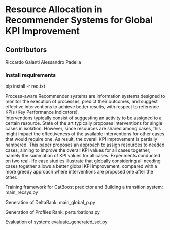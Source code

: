 # Resource Allocation in Recommender Systems for Global KPI Improvement

## Contributors
Riccardo Galanti
Alessandro Padella

### Install requirements 
pip install -r req.txt

Process-aware Recommender systems are information systems designed to monitor the execution of processes, predict their outcomes, and suggest effective interventions to achieve better results, with respect to reference KPIs (Key Performance Indicators).  
Interventions typically consist of suggesting an activity to be assigned to a certain resource. 
State of the art typically proposes interventions for single cases in isolation. However, since resources are shared among cases, this might impact the effectiveness of the available interventions for other cases that would require one. As result, the overall KPI improvement is partially hampered. 
This paper proposes an approach to assign resources to needed cases, aiming to improve the overall KPI values for all cases together, namely the summation of KPI values for all cases. Experiments conducted on two real-life case studies illustrate that globally considering all needing cases together allows a better global KPI improvement, compared with a more greedy approach where interventions are proposed one after the other.

Training framework for CatBoost predictor and Building a transition system: main_recsys.py

Generation of DeltaRank: main_global_p.py

Generation of Profiles Rank: perturbations.py 

Evaluation of system: evaluate_generated_set.py
